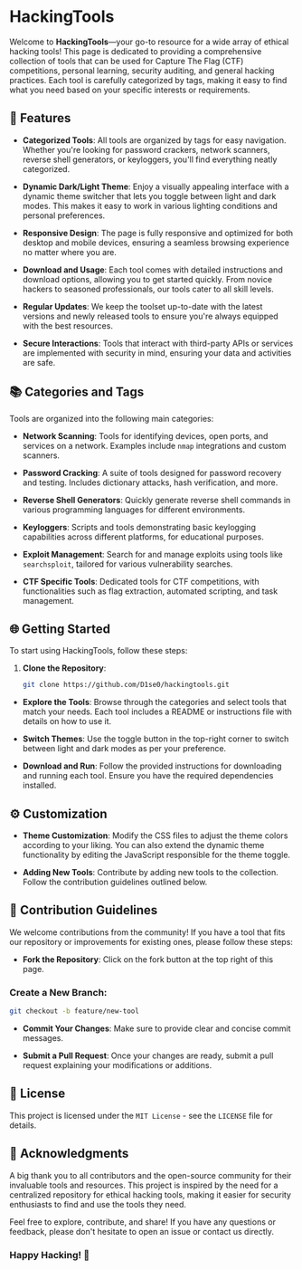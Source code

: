 # HackingTools

Welcome to **HackingTools**—your go-to resource for a wide array of ethical hacking tools! This page is dedicated to providing a comprehensive collection of tools that can be used for Capture The Flag (CTF) competitions, personal learning, security auditing, and general hacking practices. Each tool is carefully categorized by tags, making it easy to find what you need based on your specific interests or requirements.

## 🌟 Features

- **Categorized Tools**: All tools are organized by tags for easy navigation. Whether you're looking for password crackers, network scanners, reverse shell generators, or keyloggers, you'll find everything neatly categorized.
  
- **Dynamic Dark/Light Theme**: Enjoy a visually appealing interface with a dynamic theme switcher that lets you toggle between light and dark modes. This makes it easy to work in various lighting conditions and personal preferences.

- **Responsive Design**: The page is fully responsive and optimized for both desktop and mobile devices, ensuring a seamless browsing experience no matter where you are.

- **Download and Usage**: Each tool comes with detailed instructions and download options, allowing you to get started quickly. From novice hackers to seasoned professionals, our tools cater to all skill levels.

- **Regular Updates**: We keep the toolset up-to-date with the latest versions and newly released tools to ensure you're always equipped with the best resources.

- **Secure Interactions**: Tools that interact with third-party APIs or services are implemented with security in mind, ensuring your data and activities are safe.

## 📚 Categories and Tags

Tools are organized into the following main categories:

- **Network Scanning**: Tools for identifying devices, open ports, and services on a network. Examples include `nmap` integrations and custom scanners.
  
- **Password Cracking**: A suite of tools designed for password recovery and testing. Includes dictionary attacks, hash verification, and more.
  
- **Reverse Shell Generators**: Quickly generate reverse shell commands in various programming languages for different environments.

- **Keyloggers**: Scripts and tools demonstrating basic keylogging capabilities across different platforms, for educational purposes.

- **Exploit Management**: Search for and manage exploits using tools like `searchsploit`, tailored for various vulnerability searches.

- **CTF Specific Tools**: Dedicated tools for CTF competitions, with functionalities such as flag extraction, automated scripting, and task management.

## 🌐 Getting Started

To start using HackingTools, follow these steps:

1. **Clone the Repository**:

   ```bash
   git clone https://github.com/D1se0/hackingtools.git
   ```
   
- **Explore the Tools**: Browse through the categories and select tools that match your needs. Each tool includes a README or instructions file with details on how to use it.

- **Switch Themes**: Use the toggle button in the top-right corner to switch between light and dark modes as per your preference.

- **Download and Run**: Follow the provided instructions for downloading and running each tool. Ensure you have the required dependencies installed.

## ⚙️ Customization

- **Theme Customization**: Modify the CSS files to adjust the theme colors according to your liking. You can also extend the dynamic theme functionality by editing the JavaScript responsible for the theme toggle.

- **Adding New Tools**: Contribute by adding new tools to the collection. Follow the contribution guidelines outlined below.

## 🚀 Contribution Guidelines

We welcome contributions from the community! If you have a tool that fits our repository or improvements for existing ones, please follow these steps:

- **Fork the Repository**: Click on the fork button at the top right of this page.

### Create a New Branch:

```bash
git checkout -b feature/new-tool
```

- **Commit Your Changes**: Make sure to provide clear and concise commit messages.

- **Submit a Pull Request**: Once your changes are ready, submit a pull request explaining your modifications or additions.

## 📜 License

This project is licensed under the `MIT License` - see the `LICENSE` file for details.

## 🤝 Acknowledgments

A big thank you to all contributors and the open-source community for their invaluable tools and resources. This project is inspired by the need for a centralized repository for ethical hacking tools, making it easier for security enthusiasts to find and use the tools they need.

Feel free to explore, contribute, and share! If you have any questions or feedback, please don't hesitate to open an issue or contact us directly.

### Happy Hacking! 🚀
